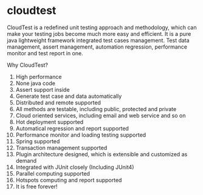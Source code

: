 # cloudtest
CloudTest is a redefined unit testing approach and methodology, which can make your testing jobs become much more easy and efficient. It is a pure java lightweight framework integrated test cases management. Test data management, assert management, automation regression, performance monitor and test report in one.

Why CloudTest?
1. High performance 
2. None java code
3. Assert support inside
4. Generate test case and data automatically 
5. Distributed and remote supported 
6. All methods are testable, including public, protected and private 
7. Cloud oriented services, including email and web service and so on
8. Hot deployment supported
9. Automatical regression and report supported
10. Performance monitor and loading testing supported
11. Spring supported
12. Transaction management supported
13. Plugin architecture designed, which is extensible and customized as demand
14. Integrated with JUnit closely (Including JUnit4)
15. Parallel computing supported
16. Hotspots computing and report supported
17. It is free forever!


